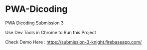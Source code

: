 # PWA-Dicoding
PWA Dicoding Submission 3

Use Dev Tools in Chrome to Run this Project

Check Demo Here : https://submission-3-knight.firebaseapp.com/
